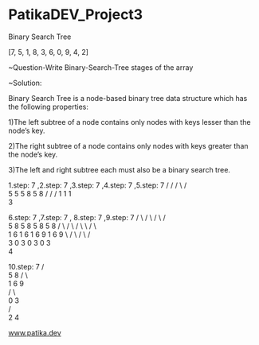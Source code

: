 # PatikaDEV_Project3
Binary Search Tree

[7, 5, 1, 8, 3, 6, 0, 9, 4, 2] 

~Question-Write Binary-Search-Tree stages of the array

~Solution:

Binary Search Tree is a node-based binary tree data structure which has the following properties:

 1)The left subtree of a node contains only nodes with keys lesser than the node’s key.

 2)The right subtree of a node contains only nodes with keys greater than the node’s key.

 3)The left and right subtree each must also be a binary search tree.
 
 1.step: 7    ,2.step:   7    ,3.step:      7       ,4.step:         7       ,5.step:         7
                        /                  /                        / \                      / \
                       5                  5                        5   8                    5   8
                                         /                        /                        /
                                        1                        1                        1
                                                                                           \
                                                                                            3

6.step:         7       ,7.step:     7         , 8.step:       7          ,9.step:          7
               / \                  / \                       / \                          / \
              5   8                5   8                     5   8                        5   8
             / \                  / \                       / \   \                      / \   \
            1   6                1   6                     1   6   9                    1   6   9
             \                  / \                       / \                          / \
              3                0   3                     0   3                        0   3
                                                                                           \
                                                                                            4
   
10.step:          7
                 / \
                5   8
               / \    \
               1  6    9     
              / \              
             0   3    
                / \
               2   4
                
                
www.patika.dev 
